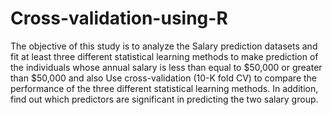 # Cross-validation-using-R
The objective of this study is to analyze the Salary prediction datasets  and fit at least three different statistical learning methods to make prediction of the individuals whose annual salary is less than equal to $50,000 or greater than $50,000  and also Use cross-validation (10-K fold CV) to compare the performance of the three different statistical learning methods. In addition, find out which predictors are significant in predicting the two salary group.
